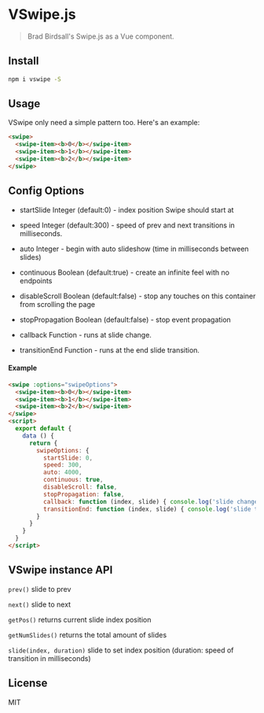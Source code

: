 # VSwipe.js

> Brad Birdsall's Swipe.js as a Vue component.

## Install

```bash
npm i vswipe -S
```

## Usage

VSwipe only need a simple pattern too. Here's an example:

```html
<swipe>
  <swipe-item><b>0</b></swipe-item>
  <swipe-item><b>1</b></swipe-item>
  <swipe-item><b>2</b></swipe-item>
</swipe>
```

## Config Options

- startSlide Integer (default:0) - index position Swipe should start at

- speed Integer (default:300) - speed of prev and next transitions in milliseconds.

- auto Integer - begin with auto slideshow (time in milliseconds between slides)

- continuous Boolean (default:true) - create an infinite feel with no endpoints

- disableScroll Boolean (default:false) - stop any touches on this container from scrolling the page

- stopPropagation Boolean (default:false) - stop event propagation

- callback Function - runs at slide change.

- transitionEnd Function - runs at the end slide transition.

#### Example

```html
<swipe :options="swipeOptions">
  <swipe-item><b>0</b></swipe-item>
  <swipe-item><b>1</b></swipe-item>
  <swipe-item><b>2</b></swipe-item>
</swipe>
<script>
  export default {
    data () {
      return {
        swipeOptions: {
          startSlide: 0,
          speed: 300,
          auto: 4000,
          continuous: true,
          disableScroll: false,
          stopPropagation: false,
          callback: function (index, slide) { console.log('slide changes') },
          transitionEnd: function (index, slide) { console.log('slide transition ends') }
        }
      }
    }
  }
</script>
```

## VSwipe instance API

`prev()` slide to prev

`next()` slide to next

`getPos()` returns current slide index position

`getNumSlides()` returns the total amount of slides

`slide(index, duration)` slide to set index position (duration: speed of transition in milliseconds)

## License

MIT
